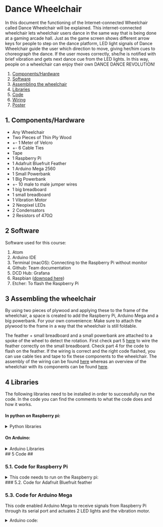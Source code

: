 # Dance Wheelchair
In this document the functioning of the Internet-connected Wheelchair called Dance Wheelchair will be explained. This internet-connected wheelchair lets wheelchair users dance in the same way that is being done at a gaming arcade hall. Just as the game screen shows different arrow keys for people to step on the dance platform, LED light signals of Dance Wheelchair  guide the user which direction to move, giving her/him cues to choreograph the dance. If the user moves correctly, she/he is notified with brief vibration and gets next dance cue from the LED lights. In this way, people on a wheelchair can enjoy their own DANCE DANCE REVOLUTION!

1. [Components/Hardware](#1-Components/Hardware)
2. [Software](#2-Software)
3. [Assembling the wheelchair](#3-Assembling-the-Wheelchair)
4. [Libraries](#4-Libraries)
5. [Code](#5-Code)
6. [Wiring](#6-Wiring)
7. [Poster](#7-Poster)


## 1. Components/Hardware
- Any Wheelchair
- Two Pieces of Thin Ply Wood
- +- 1 Meter of Velcro
- +- 6 Cable Ties
- Tape
- 1 Raspberry Pi
- 1 Adafruit Bluefruit Feather
- 1 Arduino Mega 2560
- 1 Small Powerbank
- 1 Big Powerbank
- +- 10 male to male jumper wires
- 1 big breadboard
- 1 small breadboard
- 1 Vibration Motor
- 2 Neopixel LEDs
- 2 Condensators
- 2 Resistors of 470Ω

## 2 Software
Software used for this course:
1. Atom
2. Arduino IDE
3. Terminal (macOS): Connecting to the Raspberry Pi without monitor
4. Github: Team documentation
5. DCD Hub: Grafana
6. Raspbian ([downoad here](https://www.raspberrypi.org/downloads/raspbian/))
7. Etcher: To flash the Raspberry Pi


## 3 Assembling the wheelchair
By using two pieces of plywood and applying these to the frame of the wheelchair, a space is created to add the Raspberry Pi, Arduino Mega and a big powerbank. For your own convenience: Make sure to attach the plywood to the frame in a way that the wheelchair is still foldable.

The feather + small breadboard and a small powerbank are attached to a spoke of the wheel to detect the rotation. First check part 5 [here](#6-Wiring) to wire the feather correctly on the small breadboard. Check part 4 for the code to flash on the feather. If the wiring is correct and the right code flashed, you can use cable ties and tape to fix these components to the wheelchair. The assembly of the wiring can be found [here](#6-Wiring) whereas an overview of the wheelchair with its components can be found [here](#7-Poster).

## 4 Libraries
The following libraries need to be installed in order to successfully run the code. In the code you can find the comments to what the code does and how it works.

#### In python on Raspberry pi: ####
<details><summary>Python libraries</summary>
<p>
```python
import pygatt  # To access BLE GATT support
import signal  # To catch the Ctrl+C and end the program properly
import os  # To access environment variables
from dotenv import load_dotenv  # To load environment variables from .env file
import serial
import time
import random # to generate random movements

# DCD
from dcd.entities.thing import Thing
from dcd.entities.property_type import PropertyType
```
</p>
</details>

#### On Feather:

<details><summary>Feather Libraries</summary>
<p>
```C
#include <Arduino.h>
#include <SPI.h>
#include <Wire.h>
#include <Adafruit_Sensor.h>
#include <Adafruit_BNO055.h>
#include <utility/imumaths.h>
#include "Adafruit_BLE.h"
#include "Adafruit_BluefruitLE_SPI.h"
#include "Adafruit_BluefruitLE_UART.h"

#include "BluefruitConfig.h"

#if SOFTWARE_SERIAL_AVAILABLE
  #include <SoftwareSerial.h>
#endif

#include "BluefruitConfig.h"
```
</p>
</details>

#### On Arduino:
<details><summary>Arduino Libraries</summary>
<p>
Download Adafruit Neopixel library to control the LEDs.

```C
#include <Adafruit_NeoPixel.h>
```
</p>
</details>
## 5 Code ##

### 5.1. Code for Raspberry Pi

<details><summary>This code needs to run on the Raspberry pi:</summary>
<p>

```python
#!/usr/bin/env python3

# In this example, we connect to a GATT service 'rotation' on the wheel, sending
# the rotation count over time. We create a random movement which needs to be executed by the user.
# When we reach the recommended number of rotations,
# we send a command to the Arduino to turn on the vibration motors for 2 seconds and to
# color the LED's correctly for the next movement.
# This code is based on the example code created by Jacky

# Import required library
import pygatt  # To access BLE GATT support
import signal  # To catch the Ctrl+C and end the program properly
import os  # To access environment variables
from dotenv import load_dotenv  # To load environment variables from .env file
import serial
import time
import random

# DCD Hub
from dcd.entities.thing import Thing
from dcd.entities.property_type import PropertyType

# The thing ID and access token
load_dotenv()
THING_ID = os.environ['THING_ID']
THING_TOKEN = os.environ['THING_TOKEN']
BLUETOOTH_DEVICE_MAC = os.environ['BLUETOOTH_DEVICE_MAC']

# UUID of the GATT characteristic to subscribe
GATT_CHARACTERISTIC_ROTATION = "02118733-4455-6677-8899-AABBCCDDEEFF"

# Many devices, e.g. Fitbit, use random addressing, this is required to connect.
ADDRESS_TYPE = pygatt.BLEAddressType.random

# Recommended number of rotation
RECOMMENDED_NUM_ROTATION = 1

# Did we already nudged
nudged = False

# points are used to keep track of the amount of correctly executed movements
points = 0

# the first value is saved to be used as starting point
first_values = [0,0]
is_first_value = True

# Start reading the serial port
ser = serial.Serial(
    port = os.environ['SERIAL'],
    baudrate = 9600,
    timeout = 2)


def find_or_create(property_name, property_type):
    """Search a property by name, create it if not found, then return it."""
    if my_thing.find_property_by_name(property_name) is None:
        my_thing.create_property(name=property_name,
                                 property_type=property_type)
    return my_thing.find_property_by_name(property_name)


def handle_rotation_data(handle, value_bytes):
    """
    handle -- integer, characteristic read handle the data was received on
    value_bytes -- bytearray, the data returned in the notification
    """
    print("Received data: %s (handle %d)" % (str(value_bytes), handle))

    rotation_values = [float(x) for x in value_bytes.decode('utf-8').split(",")]
    find_or_create("dance",
                   PropertyType.TWO_DIMENSIONS).update_values(rotation_values)

    # this function generates a random movement and checks if the user completed the movement
    check_movement(rotation_values)

def keyboard_interrupt_handler(signal_num):
    """Make sure we close our program properly"""
    print("Exiting...".format(signal_num))
    left_wheel.unsubscribe(GATT_CHARACTERISTIC_ROTATION)
    exit(0)

def check_movement(rotation_values):
    global is_first_value, first_values, points
    print("point count:", points)
    if is_first_value == True:
        first_values = rotation_values
        random_movement = random.randint(0,1)
        is_first_value = False

    # Start movements
    global random_movement
    dif_forward = rotation_values[0]-first_values[0]
    dif_reverse = rotation_values[1]-first_values[1]

    # Check if user has made the right movement
    if random_movement == 0:
        # tell the user what move to make:
        print("move FORWARD")
        # send sign to the arduino via serial to turn both LED's green
        ser.write('0'.encode())
        # if rotation reached threshhold:
        if (dif_forward) > RECOMMENDED_NUM_ROTATION:
            # send sign to arduino to turn on vibration motor for 2 seconds
            ser.write('4'.encode())
            time.sleep(2)
            global points
            points+=1
            # set current values as starting point of next movement
            first_values = rotation_values
            # generate new random movement
            random_movement = random.randint(0,1)

    elif random_movement == 1:
        # tell the user what move to make:
        print ("move BACKWARD")
        # send the sign to the arduino via serial to turn both LED's red
        ser.write('1'.encode())
        # if rotation reached threshhold:
        if (dif_reverse) > RECOMMENDED_NUM_ROTATION:
            # send sign to arduino to turn on vibration motor for 2 seconds
            ser.write('4'.encode())
            time.sleep(2)
            global points
            points+=1
            # set current values as starting point of next movement
            first_values = rotation_values
            # generate new random movement
            random_movement = random.randint(0,1)

    else :
        exit(0)

# Instantiate a thing with its credential, then read its properties from the DCD Hub
my_thing = Thing(thing_id=THING_ID, token=THING_TOKEN)
my_thing.read()

# Start a BLE adapter
bleAdapter = pygatt.GATTToolBackend()
bleAdapter.start()

# Use the BLE adapter to connect to our device
left_wheel = bleAdapter.connect(BLUETOOTH_DEVICE_MAC, address_type=ADDRESS_TYPE, timeout = 100.0)

# Subscribe to the GATT services
left_wheel.subscribe(GATT_CHARACTERISTIC_ROTATION, callback=handle_rotation_data)

# Register our Keyboard handler to exit
signal.signal(signal.SIGINT, keyboard_interrupt_handler)

```
</p>
</details>
### 5.2. Code for Adafruit Bluefruit feather

### 5.3. Code for Arduino Mega
This code enabled Arduino Mega to receive signals from Raspberry Pi through its serial port and actuates 2 LED lights and the vibration motor.
<details><summary>Arduino code:</summary>
<p>
```C
#include <Adafruit_NeoPixel.h> // Necessary Library include

#define LED_PIN1 2 // Defining the left LED
#define LED_PIN2 7 // Defining the right LED
#define VIB_PIN A10 // Defining Vibration Motor

Adafruit_NeoPixel LED_controller1 = Adafruit_NeoPixel( 1, LED_PIN1, NEO_RGB + NEO_KHZ800);
Adafruit_NeoPixel LED_controller2 = Adafruit_NeoPixel( 1, LED_PIN2, NEO_RGB + NEO_KHZ800);

int i = 127;
uint8_t R = 0, G = 0, B = 0; // Unsigned integer with 8 bits
uint32_t counter = 0; // 32 bits unsigned integer, we only need 24 to go through all the colors

bool left_red = false;
bool right_red = false;

void setup() {
  Serial.begin(9600); //Set serial to 9600 baud
  pinMode(VIB_PIN, OUTPUT);
  LED_controller1.begin(); // We're starting up the library for the left LED
  LED_controller2.begin(); // We're starting up the library for the right LED

  LED_controller1.setPixelColor( 0, 0x008000);
  LED_controller2.setPixelColor( 0, 0x008000);
  // Red = 0xFF0000 and Green = 0x008000
}

void loop() {

  LED_controller1.show(); // Sending updated pixel color to the hardware
  LED_controller2.show(); // Sending updated pixel color to the hardware

  if (Serial.available() > 0 ) {
    int command = Serial.read();
//  int inByte = Serial.read();

    switch (command) {
      // user needs to go forward
      case '0' :
        LED_controller1.setPixelColor( 0, 0x008000);
        LED_controller2.setPixelColor( 0, 0x008000);
        LED_controller1.show();
        LED_controller2.show();
        break;
      //user needs to go backward
      case '1' :
        LED_controller1.setPixelColor( 0, 0xFF0000);
        LED_controller2.setPixelColor( 0, 0xFF0000);
        LED_controller1.show();
        LED_controller2.show();
        break;
      //user needs to go right
      case '2' :
        LED_controller1.setPixelColor( 0, 0xFF0000);
        LED_controller2.setPixelColor( 0, 0x008000);
        LED_controller1.show();
        LED_controller2.show();
        break;
      //user needs to go left
      case '3' :
        LED_controller1.setPixelColor( 0, 0x008000);
        LED_controller2.setPixelColor( 0, 0xFF0000);
        LED_controller1.show();
        LED_controller2.show();
        break;
      //Vibrate the motor
      case '4' :
        analogWrite(VIB_PIN, 153);
        delay(2000);
        analogWrite(VIB_PIN, 0);
        // Add a default state that makes sure the LED lights are shining white.
      default:
        LED_controller1.setPixelColor( 0, 0xFFFFFF);
        LED_controller2.setPixelColor( 0, 0xFFFFFF);
        LED_controller1.show();
        LED_controller2.show();

      }

    }
}
```
</p>
</details>

## 6 Wiring
Wiring Arduino uno, vibration motor and two RGB LEDs
![](images/wheelchair_madness.jpg)
Wiring

## 7 Poster
The poster below shows an overview of the project. Although this project only implemented the IMU Sensor, LED Lights and a vibration motor, the poster shows the use of an extra IMU Sensor and the gesture sensor. Therefore the data flow shows that the user can move forward, backward, to the left and right. In the code given above it is only possible to let the user move forward and backward.

![](images/Poster-IOT.jpeg)
